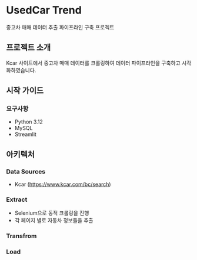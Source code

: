 # UsedCar Trend
중고차 매매 데이터 추출 파이프라인 구축 프로젝트

## 프로젝트 소개
Kcar 사이트에서 중고차 매매 데이터를 크롤링하여 데이터 파이프라인을 구축하고 시각화하였습니다.

## 시작 가이드
### 요구사항
- Python 3.12
- MySQL
- Streamlit

## 아키텍처
### Data Sources
- Kcar (https://www.kcar.com/bc/search)

### Extract
- Selenium으로 동적 크롤링을 진행
- 각 페이지 별로 자동차 정보들을 추출

### Transfrom
### Load
